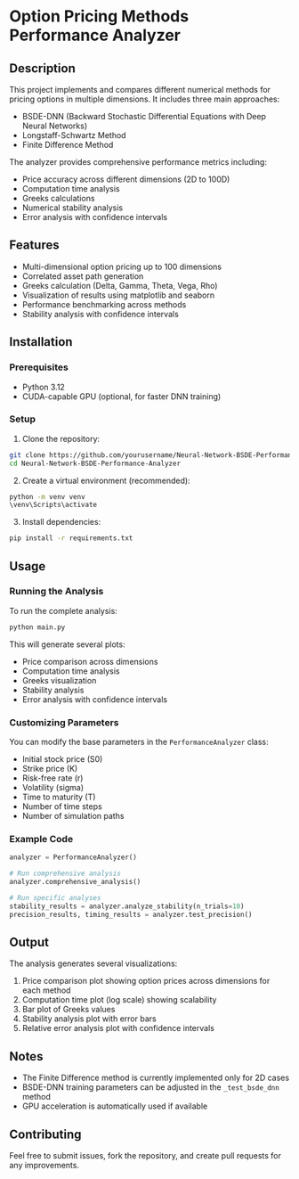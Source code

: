 # Option Pricing Methods Performance Analyzer

## Description

This project implements and compares different numerical methods for pricing options in multiple dimensions. It includes three main approaches:

- BSDE-DNN (Backward Stochastic Differential Equations with Deep Neural Networks)
- Longstaff-Schwartz Method
- Finite Difference Method

The analyzer provides comprehensive performance metrics including:

- Price accuracy across different dimensions (2D to 100D)
- Computation time analysis
- Greeks calculations
- Numerical stability analysis
- Error analysis with confidence intervals

## Features

- Multi-dimensional option pricing up to 100 dimensions
- Correlated asset path generation
- Greeks calculation (Delta, Gamma, Theta, Vega, Rho)
- Visualization of results using matplotlib and seaborn
- Performance benchmarking across methods
- Stability analysis with confidence intervals

## Installation

### Prerequisites

- Python 3.12
- CUDA-capable GPU (optional, for faster DNN training)

### Setup

1. Clone the repository:

```bash
git clone https://github.com/yourusername/Neural-Network-BSDE-Performance-Analyzer.git
cd Neural-Network-BSDE-Performance-Analyzer
```

2. Create a virtual environment (recommended):

```bash
python -m venv venv
\venv\Scripts\activate
```

3. Install dependencies:

```bash
pip install -r requirements.txt
```

## Usage

### Running the Analysis

To run the complete analysis:

```bash
python main.py
```

This will generate several plots:

- Price comparison across dimensions
- Computation time analysis
- Greeks visualization
- Stability analysis
- Error analysis with confidence intervals

### Customizing Parameters

You can modify the base parameters in the `PerformanceAnalyzer` class:

- Initial stock price (S0)
- Strike price (K)
- Risk-free rate (r)
- Volatility (sigma)
- Time to maturity (T)
- Number of time steps
- Number of simulation paths

### Example Code

```python
analyzer = PerformanceAnalyzer()

# Run comprehensive analysis
analyzer.comprehensive_analysis()

# Run specific analyses
stability_results = analyzer.analyze_stability(n_trials=10)
precision_results, timing_results = analyzer.test_precision()
```

## Output

The analysis generates several visualizations:

1. Price comparison plot showing option prices across dimensions for each method
2. Computation time plot (log scale) showing scalability
3. Bar plot of Greeks values
4. Stability analysis plot with error bars
5. Relative error analysis plot with confidence intervals

## Notes

- The Finite Difference method is currently implemented only for 2D cases
- BSDE-DNN training parameters can be adjusted in the `_test_bsde_dnn` method
- GPU acceleration is automatically used if available

## Contributing

Feel free to submit issues, fork the repository, and create pull requests for any improvements.
